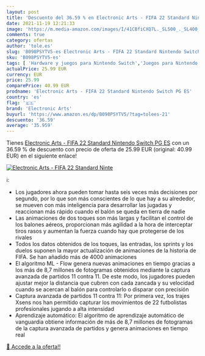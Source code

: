 ```yaml
---
layout: post
title: 'Descuento del 36.59 % en Electronic Arts - FIFA 22 Standard Ninte'
date: 2021-11-19 12:21:33
image: 'https://m.media-amazon.com/images/I/41CBfiCXQ7L._SL500_._SL400_.jpg'
comments: true
category: ofertas
author: 'tole.es'
slug: 'B098PSYTV5-es Electronic Arts - FIFA 22 Standard Nintendo Switch PG ES'
sku: 'B098PSYTV5-es'
tags: [ 'Hardware y juegos para Nintendo Switch','Juegos para Nintendo Switch','Videojuegos','electronic arts','nintendo', ]
actualPrice: 25.99 EUR
currency: EUR
price: 25.99
comparePrice: 40.99 EUR
prodname: 'Electronic Arts - FIFA 22 Standard Nintendo Switch PG ES'
country: 'es'
flag: '🇪🇸'
brand: 'Electronic Arts'
buyurl: 'https://www.amazon.es/dp/B098PSYTV5/?tag=tolees-21'
descuento: '36.59'
average: '35.959'
---
```


Tienes [Electronic Arts - FIFA 22 Standard Nintendo Switch PG ES](https://www.amazon.es/dp/B098PSYTV5/?tag=tolees-21) con un 36.59 % de descuento con precio de oferta de 25.99 EUR (original: 40.99 EUR) en el siguiente enlace!

[![Electronic Arts - FIFA 22 Standard Ninte](https://m.media-amazon.com/images/I/41CBfiCXQ7L._SL500_._SL400_.jpg)](https://www.amazon.es/dp/B098PSYTV5/?tag=tolees-21)

ℹ️:

- Los jugadores ahora pueden tomar hasta seis veces más decisiones por segundo, por lo que son más conscientes de lo que hay a su alrededor, se mueven con más inteligencia para desarrollar las jugadas y reaccionan más rápido cuando el balón se queda en tierra de nadie
- Las animaciones de dos toques son más largas y facilitan el control de los balones aéreos, proporcionan más agilidad a la hora de interceptar tiros rasos y aumentan la fuerza cuando hay que protegerse de los rivales
- Todos los datos obtenidos de los toques, las entradas, los sprints y los duelos suponen la mayor actualización de animaciones de la historia de FIFA. Se han añadido más de 4000 animaciones
- El algoritmo ML - Flow genera nuevas animaciones en tiempo gracias a los más de 8,7 millones de fotogramas obtenidos mediante la captura avanzada de partidos 11 contra 11. De este modo, los jugadores pueden ajustar mejor la distancia que cubren con cada zancada y su velocidad cuando se acercan al balón para controlarlo o disparar con precisión
- Captura avanzada de partidos 11 contra 11: Por primera vez, los trajes Xsens nos han permitido capturar los movimientos de 22 futbolistas profesionales jugando a alta intensidad
- Aprendizaje automático: El algoritmo de aprendizaje automático de vanguardia obtiene información de más de 8,7 millones de fotogramas de la captura avanzada de partidos y genera animaciones en tiempo real

[🛒 Accede a la oferta!!](https://www.amazon.es/dp/B098PSYTV5/?tag=tolees-21)
